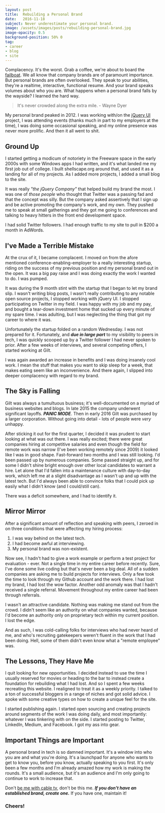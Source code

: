 ```yaml
---
layout: post
title:  Rebuilding a Personal Brand
date:   2016-11-18
subject: Never underestimate your personal brand.
image: /assets/images/posts/rebuilding-personal-brand.jpg
image-opacity: 0.5
background-position: 50% 0
tag:
- career
- blog
- site
---
```


Complacency. It's the worst. Grab a coffee, we're about to board the [failboat](https://i.chzbgr.com/full/1324739328/hC8866755/). We all know that company brands are of paramount importance. But personal brands are often overlooked. They speak to your abilities, they're a realtime, interactive, functional resume. And your brand speaks volumes about who you are. What happens when a personal brand falls by the wayside? I learned the hard way.

<!-- more -->

> It's never crowded along the extra mile. - Wayne Dyer

My personal brand peaked in 2012. I was working with/on the [jQuery UI](https://jqueryui.com/) project, I was attending events (thanks much in part to my employers at the time), I was doing some occasional speaking, and my online presence was never more prolific. And then it all went to shit.

## Ground Up

I started getting a modicum of notoriety in the Freeware space in the early 2000s with some Windows apps I had written, and it's what landed me my first job out of college. I built shellscape.org around that, and used it as a landing for all of my projects. As I added more projects, I added a small blog to the site.

It was really *"the jQuery Company"* that helped build my brand the most. I was one of *those people* who thought that Twitter was a passing fad and that the concept was silly. But the company asked assertively that I sign up and be active promoting the company's work, and my own. They pushed me to speak at small gatherings and they got me going to conferences and talking to heavy hitters in the front end development space.

I had solid Twitter followers. I had enough traffic to my site to pull in $200 a month in AdWords.

## I've Made a Terrible Mistake

At the crux of it, I became complacent. I moved on from the afore mentioned conference-enabling-employer to a really interesting startup, riding on the success of my previous position and my personal brand out in the open. It was a big pay raise and I was doing exactly the work I wanted to do. I was pumped.

It was during the 9 month stint with the startup that I began to let my brand slip. I wasn't writing blog posts, I wasn't really contributing to any notable open source projects, I stopped working with jQuery UI. I stopped participating on Twitter in my field. I was happy with my job and my pay, and bought a tear-down investment home that sucked up every minute of my spare time. I was adulting, but I was neglecting the thing that got my career to where it was.

Unfortunately the startup folded on a random Wednesday. I was not prepared for it. Fortunately, and _**due in large part**_ to my visibility to peers in tech, I was quickly scooped up by a Twitter follower I had never spoken to prior. After a few weeks of interviews, and several competing offers, I started working at Gilt.

I was again awarded an increase in benefits and I was doing insanely cool work. I mean the stuff that makes you want to skip sleep for a week, that makes eating seem like an inconvenience. And there again, I slipped into deeper complacency with regard to my brand.

## The Sky is Falling

Gilt was always a tumultuous business; it's well-documented on a myriad of business websites and blogs. In late 2015 the company underwent significant layoffs. _**PANIC MODE**_. Then in early 2016 Gilt was purchased by a larger corporation. Without going into detail - lots of people were *very* unhappy.

After sticking it out for the first quarter, I decided it was prudent to start looking at what was out there. I was really excited; there were great companies hiring at competitive salaries and even though the field for remote work was narrow (I've been working remotely since 2009) it looked like I was in good shape. Fast-forward two months and I was still looking. I'd been passed up by numerous companies. Some passed straight up, and for some I didn't shine bright enough over other local candidates to warrant a hire. Let alone that I'd fallen into a maintenance culture with day-to-day work, which left me at a slight disadvantage as I wasn't up and up with the latest tech. But I'd always been able to convince folks that I could pick up easily what I didn't know (and I could/still can).

There was a deficit somewhere, and I had to identify it.

## Mirror Mirror

After a significant amount of reflection and speaking with peers, I zeroed in on three conditions that were affecting my hiring process:

1. I was way behind on the latest tech.
2. I had become awful at interviewing.
3. My personal brand was non-existent.

Now see, I hadn't had to give a work example or perform a test project for evaluation - ever. Not a single time in my entire career before recently. Sure, I've done some live coding but that's never been a big deal. All of a sudden companies are asking me to build projects for interviews. Only a few took the time to look through my Github account and the work there. I had lost my brand, I had lost the wow factor. Another odd anomaly was that I hadn't received a single referral. Movement throughout my entire career had been through referrals.

I wasn't an attractive candidate. Nothing was making me stand out from the crowd. I didn't seem like an authority on what companies wanted, because I'd become an authority only on proprietary tech within my current position. I lost the edge.

And as such, I was cold-calling folks for interviews who had never heard of me, and who's recruiting gatekeepers weren't fluent in the work that I had been doing. Hell, some of them didn't even know what a "remote employee" was.

## The Lessons, They Have Me

I quit looking for new opportunities. I decided instead to use the time I usually reserved for movies or heading to the bar to instead create a foundation for rebuilding what I had lost. And so I spent a few weeks recreating this website. I realigned to treat it as a weekly priority. I talked to a ton of successful bloggers in a range of niches and got solid advice. I spoke with some creative types on how to create a unique feel for the site.

I started publishing again. I started open sourcing and creating projects around segments of the work I was doing daily, and most importantly: whatever I was tinkering with on the side. I started posting to Twitter, LinkedIn, Medium, and Facebook. I got my ass into gear.

## Important Things are Important

A personal brand in tech is so damned important. It's a window into who you are and what you're doing. It's a launchpad for anyone who wants to get to know you, before you know, actually speaking to you first. It's only been a few months and I'm already amazed how my work is making the rounds. It's a small audience, but it's an audience and I'm only going to continue to work to increase that.

Don't [be me with cable tv](https://www.youtube.com/watch?v=wl2uDi6Zju8), don't be this me. _**If you don't have an established brand, create one.**_ If you have one, maintain it!

### Cheers!
